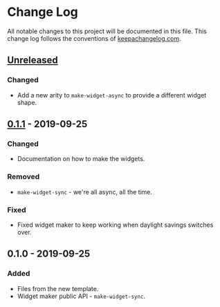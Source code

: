 # Change Log
All notable changes to this project will be documented in this file. This change log follows the conventions of [keepachangelog.com](http://keepachangelog.com/).

## [Unreleased]
### Changed
- Add a new arity to `make-widget-async` to provide a different widget shape.

## [0.1.1] - 2019-09-25
### Changed
- Documentation on how to make the widgets.

### Removed
- `make-widget-sync` - we're all async, all the time.

### Fixed
- Fixed widget maker to keep working when daylight savings switches over.

## 0.1.0 - 2019-09-25
### Added
- Files from the new template.
- Widget maker public API - `make-widget-sync`.

[Unreleased]: https://github.com/your-name/chap3-5/compare/0.1.1...HEAD
[0.1.1]: https://github.com/your-name/chap3-5/compare/0.1.0...0.1.1
